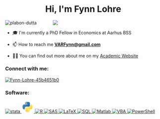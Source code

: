 <h1 align="center">Hi, I'm Fynn Lohre</h1>

<img alter = "coding" align = "right" width = "350" src = "https://cdn.dribbble.com/users/1162077/screenshots/3848914/media/320984a9ca58b3c73274c9259ecf6de8.gif" >

<p align="left"> <img src="https://komarev.com/ghpvc/?username=VARFynn&label=Profile%20views&color=0e75b6&style=flat" alt="plabon-dutta" /> </p>

- 🎓 I'm currently a PhD Fellow in Economics at Aarhus BSS

- 📫 How to reach me **VARFynn@gmail.com**

- 👨‍💻 You can find out more about me on my [Academic Website](https://fynn-lohre.com)




<h3 align="left">Connect with me:</h3>
<p align="left">
<a href="https://linkedin.com/in/fynn-lohre" target="blank"><img align="center" src="https://raw.githubusercontent.com/rahuldkjain/github-profile-readme-generator/master/src/images/icons/Social/linked-in-alt.svg" alt="Fynn-Lohre-45b4651b0" height="30" width="40" /></a>
</p>
<h3 align="left">Software:</h3>
<p align="left">
<a href="https://www.stata.com/" target="_blank" rel="noreferrer"> <img src="https://gdm-catalog-fmapi-prod.imgix.net/ProductLogo/845ce3bb-5a06-4a5e-90b4-1b4705057c27.png?auto=format&q=50&w=128&h=128&fit=max&dpr=3" alt="stata" width="40" height="40"/> </a>
<a href="https://www.python.org" target="_blank" rel="noreferrer"> <img src="https://raw.githubusercontent.com/devicons/devicon/master/icons/python/python-original.svg" alt="python" width="40" height="40"/> </a>
<a href="https://www.r-project.org/" target="_blank" rel="noreferrer"> <img src="https://th.bing.com/th/id/OIP.J5L56wG7rar6KiGZ-zH0zQHaE8?rs=1&pid=ImgDetMain" alt="R" width="40" height="40"/> </a>
<a href="https://www.sas.com/" target="_blank" rel="noreferrer"> <img src="https://cdn.technologyadvice.com/wp-content/uploads/2021/10/sas.png" alt="SAS" width="40" height="40"/> </a>
<a href="https://www.latex-project.org/" target="_blank" rel="noreferrer"> <img src="https://pnghq.com/wp-content/uploads/latex-logo-free-unlimited-png.png" alt="LaTeX" width="40" height="40"/> </a>
<a href="https://www.mysql.com/" target="_blank" rel="noreferrer"> <img src="https://logodix.com/logo/542135.jpg" alt="SQL" width="40" height="40"/> </a>
<a href="https://www.mathworks.com/" target="_blank" rel="noreferrer"> <img src="https://th.bing.com/th/id/OIP.tWFNEU2_ZTCIQW97tH0DoAHaFb?rs=1&pid=ImgDetMain" alt="Matlab" width="40" height="40"/> </a>
<a href="https://learn.microsoft.com/en-us/office/vba/library-reference/concepts/getting-started-with-vba-in-office" target="_blank" rel="noreferrer"> <img src="https://th.bing.com/th/id/OIP.Ocf9JVBsBceBOuzwQ0sn2AHaFj?rs=1&pid=ImgDetMain" alt="VBA" width="40" height="40"/> </a>
<a href="https://learn.microsoft.com/en-us/powershell/" target="_blank" rel="noreferrer"> <img src="https://pbcdn1.podbean.com/imglogo/image-logo/1769310/powershell.png" alt="PowerShell" width="40" height="40"/> </a>
</p>
